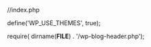 //index.php

define('WP_USE_THEMES', true);

require( dirname(__FILE__) . '/wp-blog-header.php');



